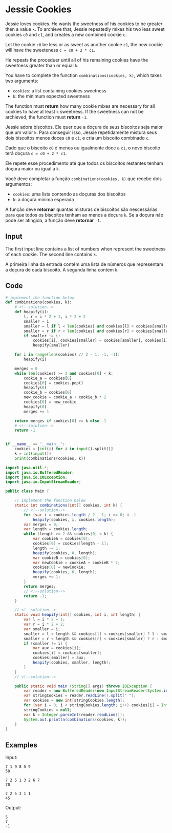 # Jessie Cookies

<!--english-->

Jessie loves cookies.
He wants the sweetness of his cookies to be greater then a value `k`.
To archieve that, Jessie repeatedly mixes his two less sweet cookies `c0` and `c1`, and creates a new combined cookie `c`.

Let the cookie `c0` be less or as sweet as another cookie `c1`, the new cookie will have the sweeteness `c = c0 + 2 * c1`.

He repeats the proceduer until all of his remaining cookies have the sweetness greater than or equal `k`.

You have to complete the function `combinations(cookies, k)`, which takes two arguments:

-   `cookies`: a list containing cookies sweetness
-   `k`: the minimum expected sweetness

The function must **return** how many cookie mixes are necessary for all cookies to have at least `k` sweetness.
If the sweetness can not be archieved, the function must **return** `-1`.

<!--english-->

<!--portuguese-->

Jessie adora biscoitos.
Ele quer que a doçura de seus biscoitos seja maior que um valor `k`.
Para conseguir isso, Jessie repetidamente mistura seus dois biscoitos menos doces `c0` e `c1`, e cria um biscoito combinado `c`.

Dado que o biscoito `c0` é menos ou igualmente doce a `c1`, o novo biscoito terá doçura `c = c0 + 2 * c1`.

Ele repete esse procedimento até que todos os biscoitos restantes tenham doçura maior ou igual a `k`.

Você deve completar a função `combinations(cookies, k)` que recebe dois argumentos:

-   `cookies`: uma lista contendo as doçuras dos biscoitos
-   `k`: a doçura mínima esperada

A função deve **retornar** quantas misturas de biscoitos são nescessárias para que todos os biscoitos tenham ao menos a doçura `k`.
Se a doçura não pode ser atingida, a função deve **retornar** `-1`.

<!--portuguese-->

## Input

<!--english-->

The first input line contains a list of numbers when represent the sweetness of each cookie.
The second line contains `k`.

<!--english-->

<!--portuguese-->

A primeira linha da entrada contém uma lista de números que representam a doçura de cada biscoito.
A segunda linha contem `k`.

<!--portuguese-->

## Code

```python
# implement the function below
def combinations(cookies, k):
    # <!--solution-->
    def heapify(i):
        l, r = i * 2 + 1, i * 2 + 2
        smaller = i
        smaller = l if l < len(cookies) and cookies[l] < cookies[smaller] else smaller
        smaller = r if r < len(cookies) and cookies[r] < cookies[smaller] else smaller
        if smaller != i:
            cookies[i], cookies[smaller] = cookies[smaller], cookies[i]
            heapify(smaller)

    for i in range(len(cookies) // 2 - 1, -1, -1):
        heapify(i)

    merges = 0
    while len(cookies) >= 2 and cookies[0] < k:
        cookie_a = cookies[0]
        cookies[0] = cookies.pop()
        heapify(0)
        cookie_b = cookies[0]
        new_cookie = cookie_a + cookie_b * 2
        cookies[0] = new_cookie
        heapify(0)
        merges += 1

    return merges if cookies[0] >= k else -1
    # <!--solution-->
    return -1


if __name__ == '__main__':
    cookies = [int(i) for i in input().split()]
    k = int(input())
    print(combinations(cookies, k))
```

```java
import java.util.*;
import java.io.BufferedReader;
import java.io.IOException;
import java.io.InputStreamReader;

public class Main {

    // implement the function below
    static int combinations(int[] cookies, int k) {
        // <!--solution-->
        for (var i = cookies.length / 2 - 1; i >= 0; i--)
            heapify(cookies, i, cookies.length);
        var merges = 0;
        var length = cookies.length;
        while (length >= 2 && cookies[0] < k) {
            var cookieA = cookies[0];
            cookies[0] = cookies[length - 1];
            length -= 1;
            heapify(cookies, 0, length);
            var cookieB = cookies[0];
            var newCookie = cookieA + cookieB * 2;
            cookies[0] = newCookie;
            heapify(cookies, 0, length);
            merges += 1;
        }
        return merges;
        // <!--solution-->
        return -1;
    }

    // <!--solution-->
    static void heapify(int[] cookies, int i, int length) {
        var l = i * 2 + 1;
        var r = i * 2 + 2;
        var smaller = i;
        smaller = l < length && cookies[l] < cookies[smaller] ? l : smaller;
        smaller = r < length && cookies[r] < cookies[smaller] ? r : smaller;
        if (smaller != i) {
            var aux = cookies[i];
            cookies[i] = cookies[smaller];
            cookies[smaller] = aux;
            heapify(cookies, smaller, length);
        }
    }
    // <!--solution-->

    public static void main (String[] args) throws IOException {
        var reader = new BufferedReader(new InputStreamReader(System.in));
        var stringCookies = reader.readLine().split(" ");
        var cookies = new int[stringCookies.length];
        for (var i = 0; i < stringCookies.length; i++) cookies[i] = Integer.parseInt(stringCookies[i]);
        stringCookies = null;
        var k = Integer.parseInt(reader.readLine());
        System.out.println(combinations(cookies, k));
    }
}
```

## Examples

Input:

```
7 1 9 8 5 9
50

7 2 5 1 3 2 6 7
70

2 2 5 3 1 1
45
```

Output:

```
5
7
-1
```
